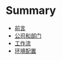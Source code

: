 # Summary

* [前言](README.md)
* [公司和部门](Wisedu%20and%20EDC.md)
* [工作流](workflow.md)
* [环境配置](huan-jing-pei-zhi.md)


